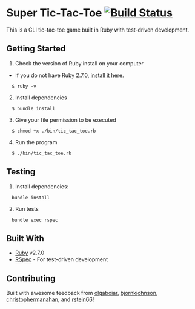 # Super Tic-Tac-Toe [![Build Status](https://travis-ci.com/k3ntako/super-tic-tac-toe.svg?branch=master)](https://travis-ci.com/k3ntako/super-tic-tac-toe)

This is a CLI tic-tac-toe game built in Ruby with test-driven development.

## Getting Started

1. Check the version of Ruby install on your computer
  - If you do not have Ruby 2.7.0, [install it here](https://www.ruby-lang.org/en/documentation/installation/).
```
  $ ruby -v
```
2. Install dependencies
```
  $ bundle install
```
3. Give your file permission to be executed
```
  $ chmod +x ./bin/tic_tac_toe.rb
```
4. Run the program
```
  $ ./bin/tic_tac_toe.rb
```

## Testing

1. Install dependencies:
```
  bundle install
```

2. Run tests
```
  bundle exec rspec
```

## Built With

- [Ruby](https://www.ruby-lang.org/en/documentation/installation/) v2.7.0
- [RSpec](https://rspec.info/) - For test-driven development

## Contributing
Built with awesome feedback from
[olgaboiar](https://github.com/olgaboiar),
[bjornkjohnson](https://github.com/Bjornkjohnson),
[christophermanahan](https://github.com/christophermanahan),
and [rstein66](https://github.com/rstein66)!